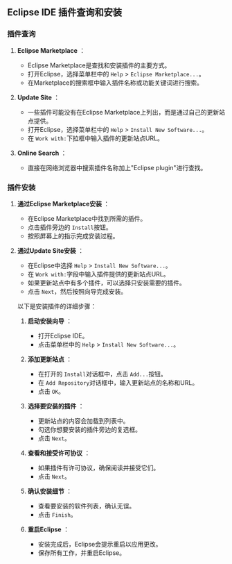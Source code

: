 ## Eclipse IDE 插件查询和安装

### 插件查询

1. **Eclipse Marketplace** ：

   * Eclipse Marketplace是查找和安装插件的主要方式。
   * 打开Eclipse，选择菜单栏中的 `Help` > `Eclipse Marketplace...`。
   * 在Marketplace的搜索框中输入插件名称或功能关键词进行搜索。
2. **Update Site** ：

   * 一些插件可能没有在Eclipse Marketplace上列出，而是通过自己的更新站点提供。
   * 打开Eclipse，选择菜单栏中的 `Help` > `Install New Software...`。
   * 在 `Work with:`下拉框中输入插件的更新站点URL。
3. **Online Search** ：

   * 直接在网络浏览器中搜索插件名称加上"Eclipse plugin"进行查找。

### 插件安装

1. **通过Eclipse Marketplace安装** ：

   * 在Eclipse Marketplace中找到所需的插件。
   * 点击插件旁边的 `Install`按钮。
   * 按照屏幕上的指示完成安装过程。
2. **通过Update Site安装** ：

   * 在Eclipse中选择 `Help` > `Install New Software...`。
   * 在 `Work with:`字段中输入插件提供的更新站点URL。
   * 如果更新站点中有多个插件，可以选择只安装需要的插件。
   * 点击 `Next`，然后按照向导完成安装。

   以下是安装插件的详细步骤：

   1. **启动安装向导** ：

      * 打开Eclipse IDE。
      * 点击菜单栏中的 `Help` > `Install New Software...`。
   2. **添加更新站点** ：

      * 在打开的 `Install`对话框中，点击 `Add...`按钮。
      * 在 `Add Repository`对话框中，输入更新站点的名称和URL。
      * 点击 `OK`。
   3. **选择要安装的插件** ：

      * 更新站点的内容会加载到列表中。
      * 勾选你想要安装的插件旁边的复选框。
      * 点击 `Next`。
   4. **查看和接受许可协议** ：

      * 如果插件有许可协议，确保阅读并接受它们。
      * 点击 `Next`。
   5. **确认安装细节** ：

      * 查看要安装的软件列表，确认无误。
      * 点击 `Finish`。
   6. **重启Eclipse** ：

      * 安装完成后，Eclipse会提示重启以应用更改。
      * 保存所有工作，并重启Eclipse。
